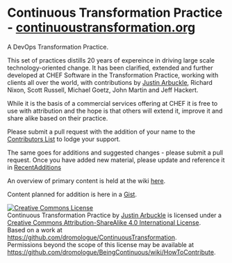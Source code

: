 # Continuous Transformation Practice - [continuoustransformation.org](http://continuoustransformation.org)

A DevOps Transformation Practice.

This set of practices distills 20 years of expereince in driving large scale technology-oriented change. It has been clarified, extended and further developed at CHEF Software in the Transformation Practice, working with clients all over the world, with contributions by [Justin Arbuckle](mailto:dromologue@gmail.com), Richard Nixon, Scott Russell, Michael Goetz, John Martin and Jeff Hackert. 

While it is the basis of a commercial services offering at CHEF it is free to use with attribution and the hope is that others will extend it, improve it and share alike based on their practice. 

Please submit a pull request with the addition of your name to the [Contributors List](https://github.com/dromologue/ContinuousTransformation/blob/master/Contributors.md) to lodge your support.

The same goes for additions and suggested changes - please submit a pull request. Once you have added new material, please update and reference it in [RecentAdditions](https://github.com/dromologue/ContinuousTransformation/blob/master/RecentAdditions.md)

An overview of primary content is held at the wiki [here](https://github.com/dromologue/BeingContinuous/wiki).

Content planned for addition is here in a [Gist](https://gist.github.com/dromologue/5ac46f3de36e958f4f000e5db123f996).









<a rel="license" href="http://creativecommons.org/licenses/by-sa/4.0/"><img alt="Creative Commons License" style="border-width:0" src="https://i.creativecommons.org/l/by-sa/4.0/88x31.png" /></a><br /><span xmlns:dct="http://purl.org/dc/terms/" href="http://purl.org/dc/dcmitype/Text" property="dct:title" rel="dct:type">Continuous Transformation Practice</span> by <a xmlns:cc="http://creativecommons.org/ns#" href="https://github.com/dromologue/BeingContinuous/wiki" property="cc:attributionName" rel="cc:attributionURL">Justin Arbuckle</a> is licensed under a <a rel="license" href="http://creativecommons.org/licenses/by-sa/4.0/">Creative Commons Attribution-ShareAlike 4.0 International License</a>.<br />Based on a work at <a xmlns:dct="http://purl.org/dc/terms/" href="https://github.com/dromologue/ContinuousTransformation" rel="dct:source">https://github.com/dromologue/ContinuousTransformation</a>.<br />Permissions beyond the scope of this license may be available at <a xmlns:cc="http://creativecommons.org/ns#" href="https://github.com/dromologue/BeingContinuous/wiki/HowToContribute" rel="cc:morePermissions">https://github.com/dromologue/BeingContinuous/wiki/HowToContribute</a>.
